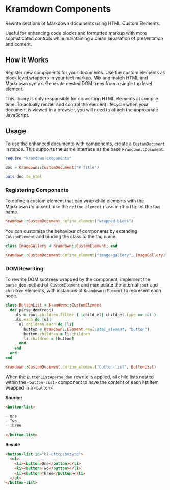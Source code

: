 # Kramdown Components

Rewrite sections of Markdown documents using HTML Custom Elements.

Useful for enhancing code blocks and formatted markup with more sophisticated controls while maintaining a clean separation of presentation and content.

## How it Works

Register new components for your documents. Use the custom elements as block level wrappers in your text markup. Mix and match HTML and Markdown syntax. Generate nested DOM trees from a single top level element.

This library is only responsible for converting HTML elements at compile time. To actually render and control the element lifecycle when your document is viewed in a browser, you will need to attach the appropriate JavaScript.

## Usage

To use the enhanced documents with components, create a `CustomDocument` instance. This supports  the same interface as the base `Kramdown::Document`.

```ruby
require "kramdown-components"

doc = Kramdown::CustomDocument("# Title")

puts doc.to_html
```

### Registering Components

To define a custom element that can wrap child elements with the Markdown document, use the `define_element` class method to set the tag name.

```ruby
Kramdown::CustomDocument.define_element("wrapped-block")
```

You can customise the behaviour of components by extending `CustomElement` and binding the class to the tag name.

```ruby
class ImageGallery < Kramdown::CustomElement; end

Kramdown::CustomDocument.define_element("image-gallery", ImageGallery)
```

### DOM Rewriting

To rewrite DOM subtrees wrapped by the component, implement the `parse_dom` method of `CustomElement` and manipulate the internal `root` and `children` elements, with instances of `Kramdown::Element` to represent each node.

```ruby
class ButtonList < Kramdown::CustomElement
  def parse_dom(root)
    uls = root.children.filter { |child_el| child_el.type == :ul }
    uls.each do |ul|
      ul.children.each do |li|
        button = Kramdown::Element.new(:html_element, "button")
        button.children = li.children
        li.children = [button]
      end
    end
  end
end

Kramdown::CustomDocument.define_element("button-list", ButtonList)
```

When the `ButtonList#parse_dom` rewrite is applied, all child lists nested within the `<button-list>` component to have the content of each list item wrapped in a `<button>`.

**Source:**

```md
<button-list>

- One
- Two
- Three

</button-list>
```

**Result:**

```html
<button-list id="bl-uftcpsbnzytd">
  <ul>
    <li><button>One</button></li>
    <li><button>Two</button></li>
    <li><button>Three</button></li>
  </ul>
</button-list>
```
